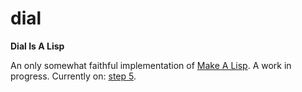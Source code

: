 # dial

**Dial Is A Lisp**

An only somewhat faithful implementation of [Make A Lisp](https://github.com/kanaka/mal). A work in progress.
Currently on: [step 5](https://github.com/kanaka/mal/blob/master/process/guide.md#step-5-tail-call-optimization).
